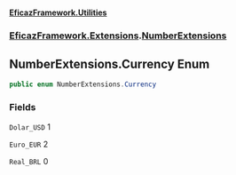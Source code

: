 #### [EficazFramework.Utilities](EficazFrameworkUtilities.md 'EficazFramework Utilities')
### [EficazFramework.Extensions](EficazFrameworkUtilities.md#EficazFramework.Extensions 'EficazFramework.Extensions').[NumberExtensions](EficazFramework.Extensions/NumberExtensions.md 'EficazFramework.Extensions.NumberExtensions')

## NumberExtensions.Currency Enum

```csharp
public enum NumberExtensions.Currency
```
### Fields

<a name='EficazFramework.Extensions.NumberExtensions.Currency.Dolar_USD'></a>

`Dolar_USD` 1

<a name='EficazFramework.Extensions.NumberExtensions.Currency.Euro_EUR'></a>

`Euro_EUR` 2

<a name='EficazFramework.Extensions.NumberExtensions.Currency.Real_BRL'></a>

`Real_BRL` 0